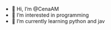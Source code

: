 - 👋 Hi, I’m @CenaAM
- 👀 I’m interested in programming
- 🌱 I’m currently learning python and jav
<!---
CenaAM/CenaAM is a ✨ special ✨ repository because its `README.md` (this file) appears on your GitHub profile.
You can click the Preview link to take a look at your changes.
--->
